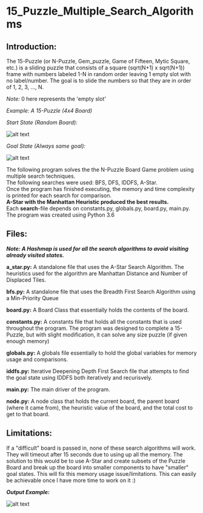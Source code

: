 # 15_Puzzle_Multiple_Search_Algorithms

## Introduction:

The 15-Puzzle (or N-Puzzle, Gem_puzzle, Game of Fifteen, Mytic Square, etc.) is a sliding puzzle that consists of a square (sqrt(N+1) x sqrt(N+1)) frame with numbers labeled 1-N in random order leaving 1 empty slot with no label/number. The goal is to slide the numbers so that they are in order of 1, 2, 3, ..., N.

*Note:* 0 here represents the 'empty slot'

*Example: A 15-Puzzle (4x4 Board)*

*Start State (Random Board):*

![alt text](https://i.imgur.com/4Vriihw.png)

*Goal State (Always same goal):*

![alt text](https://i.imgur.com/Zn0DIbr.png)

The following program solves the the N-Puzzle Board Game problem using multiple search techniques. </br>
The following searches were used: BFS, DFS, IDDFS, A-Star. </br>
Once the program has finished executing, the memory and time complexity is printed for each search for comparison. </br>
__A-Star with the Manhattan Heuristic produced the best results.__ </br>
Each __search__-file depends on constants.py, globals.py, board.py, main.py. </br> 
The program was created using Python 3.6 </br>

## Files:
*__Note: A Hashmap is used for all the search algorithms to avoid visiting already visited states.__*

__a_star.py:__ A standalone file that uses the A-Star Search Algorithm. The heuristics used for the algorithm are Manhattan Distance and Number of Displaced Tiles.

__bfs.py:__ A standalone file that uses the Breadth First Search Algorithm using a Min-Priority Queue

__board.py:__ A Board Class that essentially holds the contents of the board.

__constants.py:__ A constants file that holds all the constants that is used throughout the program. The program was designed to complete a 15-Puzzle, but with slight modification, it can solve any size puzzle (if given enough memory)

__globals.py:__ A globals file essentially to hold the global variables for memory usage and comparisons.

__iddfs.py:__ Iterative Deepening Depth First Search file that attempts to find the goal state using IDDFS both iteratively and recurisvely.

__main.py:__ The main driver of the program.

__node.py:__ A node class that holds the current board, the parent board (where it came from), the heuristic value of the board, and the total cost to get to that board.

## Limitations:
If a "difficult" board is passed in, none of these search algorithms will work. They will timeout after 15 seconds due to using up all the memory.
The solution to this would be to use A-Star and create subsets of the Puzzle Board and break up the board into smaller components to have "smaller" goal states. This will fix this memory usage issue/limitations. This can easily be achievable once I have more time to work on it :)

__*Output Example:*__

![alt text](https://i.imgur.com/AdNluz3.png)

